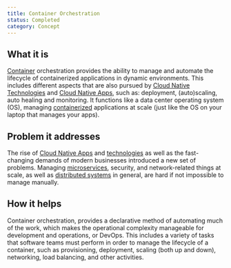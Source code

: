 ```yaml
---
title: Container Orchestration
status: Completed
category: Concept
---
```


## What it is
[Container](/container/) orchestration provides the ability to manage 
and automate the lifecycle of containerized applications in dynamic environments. 
This includes different aspects that are also pursued by [Cloud Native Technologies](/cloud-native-tech/) and [Cloud Native Apps](/cloud-native-apps/), 
such as: deployment, (auto)scaling, auto healing and monitoring.
It functions like a data center operating system (OS), 
managing [containerized](/containerization/) applications at scale 
(just like the OS on your laptop that manages your apps).

## Problem it addresses 
The rise of [Cloud Native Apps](/cloud-native-apps/) and [technologies](/cloud-native-tech/) 
as well as the fast-changing demands of modern businesses introduced a new set of problems. Managing [microservices](/microservices), security, and network-related things at scale, 
as well as [distributed systems](/distributed-systems) in general, 
are hard if not impossible to manage manually.   

## How it helps
Container orchestration, provides a declarative method of automating much of the work, which makes the operational complexity manageable for development and operations, or DevOps. 
This includes a variety of tasks that software teams must perform in order to manage the lifecycle of a container, such as provisioning, deployment, scaling (both up and down), networking, load balancing, and other activities.

